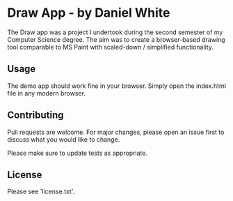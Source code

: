# Draw App - by Daniel White

The Draw app was a project I undertook during the second semester of my Computer Science degree. The aim was to create a browser-based drawing tool comparable to MS Paint with scaled-down / simplified functionality.

## Usage

The demo app should work fine in your browser. Simply open the index.html file in any modern browser.

## Contributing
Pull requests are welcome. For major changes, please open an issue first to discuss what you would like to change.

Please make sure to update tests as appropriate.

## License
Please see 'license.txt'.